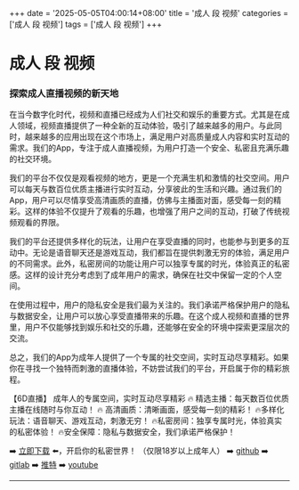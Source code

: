 +++
date = '2025-05-05T04:00:14+08:00'
title = '成人 段 视频'
categories = ['成人 段 视频']
tags = ['成人 段 视频']
+++

# 成人 段 视频

### 探索成人直播视频的新天地

在当今数字化时代，视频和直播已经成为人们社交和娱乐的重要方式。尤其是在成人领域，视频直播提供了一种全新的互动体验，吸引了越来越多的用户。与此同时，越来越多的应用出现在这个市场上，满足用户对高质量成人内容和实时互动的需求。我们的App，专注于成人直播视频，为用户打造一个安全、私密且充满乐趣的社交环境。

我们的平台不仅仅是观看视频的地方，更是一个充满生机和激情的社交空间。用户可以每天与数百位优质主播进行实时互动，分享彼此的生活和兴趣。通过我们的App，用户可以尽情享受高清画质的直播，仿佛与主播面对面，感受每一刻的精彩。这样的体验不仅提升了观看的乐趣，也增强了用户之间的互动，打破了传统视频观看的界限。

我们的平台还提供多样化的玩法，让用户在享受直播的同时，也能参与到更多的互动中。无论是语音聊天还是游戏互动，我们都旨在提供刺激无穷的体验，满足用户的不同需求。此外，私密房间的功能让用户可以独享专属的时光，体验真正的私密感。这样的设计充分考虑到了成年用户的需求，确保在社交中保留一定的个人空间。

在使用过程中，用户的隐私安全是我们最为关注的。我们承诺严格保护用户的隐私与数据安全，让用户可以放心享受直播带来的乐趣。在这个成人视频和直播的世界里，用户不仅能够找到娱乐和社交的乐趣，还能够在安全的环境中探索更深层次的交流。

总之，我们的App为成年人提供了一个专属的社交空间，实时互动尽享精彩。如果你在寻找一个独特而刺激的直播体验，不妨尝试我们的平台，开启属于你的精彩旅程。

【6D直播】
成年人的专属空间，实时互动尽享精彩
🔥 精选主播：每天数百位优质主播在线随时与你互动！
🔥 高清画质：清晰画面，感受每一刻的精彩！
🔥多样化玩法：语音聊天、游戏互动，刺激无穷！
🔥私密房间：独享专属时光，体验真实的私密体验！
🔥安全保障：隐私与数据安全，我们承诺严格保护！

➡️ [立即下载](https://down123.s3.ap-east-1.amazonaws.com/down/down.html?channelCode=blog) ⬅️，开启你的私密世界！
（仅限18岁以上成年人）
➡️ [github](https://aldult-live.github.io/)
➡️ [gitlab](https://seo-09598d.gitlab.io/)
➡️ [推特](https://x.com/wegame33)
➡️ [youtube](https://www.youtube.com/@6Dlive)

---
